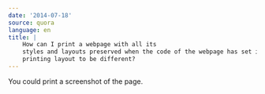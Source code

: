 ```yaml
---
date: '2014-07-18'
source: quora
language: en
title: |
    How can I print a webpage with all its
    styles and layouts preserved when the code of the webpage has set its
    printing layout to be different?
---
```


You could print a screenshot of the page.
